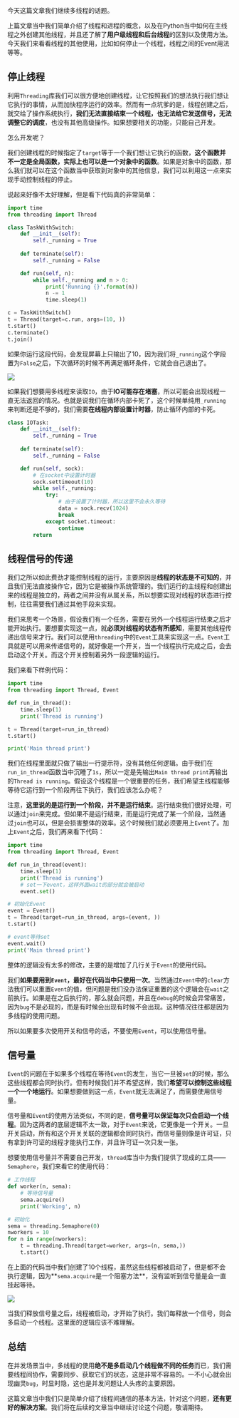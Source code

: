 今天这篇文章我们继续多线程的话题。



上篇文章当中我们简单介绍了线程和进程的概念，以及在Python当中如何在主线程之外创建其他线程，并且还了解了**用户级线程和后台线程**的区别以及使用方法。今天我们来看看线程的其他使用，比如如何停止一个线程，线程之间的Event用法等等。



## 停止线程





利用`Threading`库我们可以很方便地创建线程，让它按照我们的想法执行我们想让它执行的事情，从而加快程序运行的效率。然而有一点坑爹的是，线程创建之后，就交给了操作系统执行，**我们无法直接结束一个线程，也无法给它发送信号，无法调整它的调度**，也没有其他高级操作。如果想要相关的功能，只能自己开发。



怎么开发呢？



我们创建线程的时候指定了`target`等于一个我们想让它执行的函数，**这个函数并不一定是全局函数，实际上也可以是一个对象中的函数**。如果是对象中的函数，那么我们就可以在这个函数当中获取到对象中的其他信息，我们可以利用这一点来实现手动控制线程的停止。



说起来好像不太好理解，但是看下代码真的非常简单：



```python
import time
from threading import Thread

class TaskWithSwitch:
    def __init__(self):
        self._running = True
        
    def terminate(self):
        self._running = False

    def run(self, n):
        while self._running and n > 0:
            print('Running {}'.format(n))
            n -= 1
            time.sleep(1)

c = TaskWithSwitch()
t = Thread(target=c.run, args=(10, ))
t.start()
c.terminate()
t.join()
```



如果你运行这段代码，会发现屏幕上只输出了10，因为我们将`_running`这个字段置为`False`之后，下次循环的时候不再满足循环条件，它就会自己退出了。



![](https://moutsea-blog.oss-cn-hangzhou.aliyuncs.com/007S8ZIlgy1ggh3b5y6tmj30mx011mx6.jpg)



如果我们想要用多线程来读取`IO`，由于**IO可能存在堵塞**，所以可能会出现线程一直无法返回的情况。也就是说我们在循环内部卡死了，这个时候单纯用`_running`来判断还是不够的，我们需要**在线程内部设置计时器**，防止循环内部的卡死。



```python
class IOTask:
    def __init__(self):
        self._running = True
        
    def terminate(self):
        self._running = False

    def run(self, sock):
        # 在socket中设置计时器
        sock.settimeout(10)
        while self._running:
            try:
                # 由于设置了计时器，所以这里不会永久等待
                data = sock.recv(1024)
                break
            except socket.timeout:
                continue
        return
```





## 线程信号的传递



我们之所以如此费劲才能控制线程的运行，主要原因是**线程的状态是不可知的**，并且我们无法直接操作它，因为它是被操作系统管理的。我们运行的主线程和创建出来的线程是独立的，两者之间并没有从属关系，所以想要实现对线程的状态进行控制，往往需要我们通过其他手段来实现。



我们来思考一个场景，假设我们有一个任务，需要在另外一个线程运行结束之后才能开始执行。要想要实现这一点，就**必须对线程的状态有所感知**，需要其他线程传递出信号来才行。我们可以使用`threading`中的`Event`工具来实现这一点。`Event`工具就是可以用来传递信号的，就好像是一个开关，当一个线程执行完成之后，会去启动这个开关。而这个开关控制着另外一段逻辑的运行。



我们来看下样例代码：



```python
import time
from threading import Thread, Event

def run_in_thread():
    time.sleep(1)
    print('Thread is running')

t = Thread(target=run_in_thread)
t.start()

print('Main thread print')

```



我们在线程里面就只做了输出一行提示符，没有其他任何逻辑。由于我们在`run_in_thread`函数当中沉睡了`1s`，所以一定是先输出`Main thread print`再输出的`Thread is running`。假设这个线程是一个很重要的任务，我们希望主线程能够等待它运行到一个阶段再往下执行，我们应该怎么办呢？



注意，**这里说的是运行到一个阶段，并不是运行结束**。运行结束我们很好处理，可以通过`join`来完成。但如果不是运行结束，而是运行完成了某一个阶段，当然通过`join`也可以，但是会损害整体的效率。这个时候我们就必须要用上`Event`了。加上`Event`之后，我们再来看下代码：



```python
import time
from threading import Thread, Event

def run_in_thread(event):
    time.sleep(1)
    print('Thread is running')
    # set一下event，这样外面wait的部分就会被启动
    event.set()

# 初始化Event
event = Event()
t = Thread(target=run_in_thread, args=(event, ))
t.start()

# event等待set
event.wait()
print('Main thread print')
```



整体的逻辑没有太多的修改，主要的是增加了几行关于`Event`的使用代码。



我们**如果要用到`Event`，最好在代码当中只使用一次**。当然通过`Event`中的`clear`方法我们可以重置`Event`的值，但问题是我们没办法保证重置的这个逻辑会在`wait`之前执行。如果是在之后执行的，那么就会问题，并且在`debug`的时候会异常痛苦，因为`bug`不是必现的，而是有时候会出现有时候不会出现。这种情况往往都是因为多线程的使用问题。



所以如果要多次使用开关和信号的话，不要使用`Event`，可以使用信号量。



## 信号量



`Event`的问题在于如果多个线程在等待`Event`的发生，当它一旦被`set`的时候，那么这些线程都会同时执行。但有时候我们并不希望这样，我们**希望可以控制这些线程一个一个地运行**。如果想要做到这一点，`Event`就无法满足了，而需要使用信号量。



信号量和`Event`的使用方法类似，不同的是，**信号量可以保证每次只会启动一个线程**。因为这两者的底层逻辑不太一致，对于`Event`来说，它更像是一个开关。一旦开关启动，所有和这个开关关联的逻辑都会同时执行。而信号量则像是许可证，只有拿到许可证的线程才能执行工作，并且许可证一次只发一张。



想要使用信号量并不需要自己开发，`thread`库当中为我们提供了现成的工具——`Semaphore`，我们来看它的使用代码：



```python
# 工作线程
def worker(n, sema):
    # 等待信号量
    sema.acquire()
    print('Working', n)

# 初始化
sema = threading.Semaphore(0)
nworkers = 10
for n in range(nworkers):
    t = threading.Thread(target=worker, args=(n, sema,))
    t.start()
```



在上面的代码当中我们创建了10个线程，虽然这些线程都被启动了，但是都不会执行逻辑，因为**`sema.acquire`是一个阻塞方法**，没有监听到信号量是会一直挂起等待。



![](https://moutsea-blog.oss-cn-hangzhou.aliyuncs.com/007S8ZIlgy1ggh3b57xvoj30ga03kdfq.jpg)



当我们释放信号量之后，线程被启动，才开始了执行。我们每释放一个信号，则会多启动一个线程。这里面的逻辑应该不难理解。



## 总结





在并发场景当中，多线程的使用**绝不是多启动几个线程做不同的任务**而已，我们需要线程间协作，需要同步、获取它们的状态，这是非常不容易的。一不小心就会出现幽灵`bug`，时显时隐，这也是并发问题让人头疼的主要原因。



这篇文章当中我们只是简单介绍了线程间通信的基本方法，针对这个问题，**还有更好的解决方案**。我们将在后续的文章当中继续讨论这个问题，敬请期待。